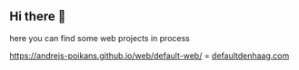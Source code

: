 ## Hi there 👋

here you can find some web projects in process

https://andrejs-poikans.github.io/web/default-web/ = [defaultdenhaag.com](https://defaultdenhaag.com)

